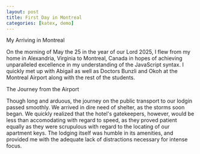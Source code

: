 ```yaml
---
layout: post
title: First Day in Montreal
categories: [katex, demo]
---
```


My Arriving in Montreal

On the morning of May the 25 in the year of our Lord 2025, I flew from my home in Alexandria, Virginia to Montreal, Canada in hopes of achieving unparalleled excellence in my understanding of the JavaScript syntax. I quickly met up with Abigail as well as Doctors Bunzli and Okoh at the Montreal Airport along with the rest of the students.

The Journey from the Airport

Though long and arduous, the journey on the public transport to our lodgin passed smoothly. We arrived in dire need of shelter, as the storms soon began. We quickly realized that the hotel's gatekeepers, however, would be less than accomodating with regard to speed, as they proved patient equally as they were scrupulous with regard to the locating of our apartment keys. The lodging itself was humble in its amenities, and provided me with the adequate lack of distractions necessary for intense focus.
